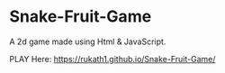 # Snake-Fruit-Game
A 2d game made using Html &amp; JavaScript.

PLAY Here: https://rukath1.github.io/Snake-Fruit-Game/


